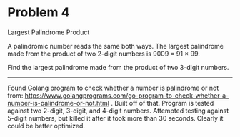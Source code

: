 # Problem 4

Largest Palindrome Product

A palindromic number reads the same both ways. The largest palindrome made from the product of two 2-digit numbers is 9009 = 91 × 99.

Find the largest palindrome made from the product of two 3-digit numbers.

---

Found Golang program to check whether a number is palindrome or not from: https://www.golangprograms.com/go-program-to-check-whether-a-number-is-palindrome-or-not.html . Built off of that. Program is tested against two 2-digit, 3-digit, and 4-digit numbers. Attempted testing against 5-digit numbers, but killed it after it took more than 30 seconds. Clearly it could be better optimized.
